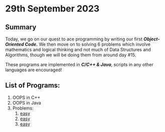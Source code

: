 # 29th September 2023

## Summary

Today, we go on our quest to ace programming by writing our first __*Object-Oriented Code.*__ We then move on to solving 6 problems which involve mathematics and logical thinking and not much of Data Structures and Algorithms, though we will be doing them from around day #15.

These programs are implemented in __*C/C++ & Java*__, scripts in any other languages are encouraged!

## List of Programs:

1. OOPS in C++
2. OOPS in Java
3. Problems:
   1. [easy](https://leetcode.com/problems/monotonic-array/?envType=daily-question&envId=2023-09-29)
   2. [easy](https://leetcode.com/problems/roman-to-integer/description/)
   3. [easy](https://leetcode.com/problems/add-digits/)